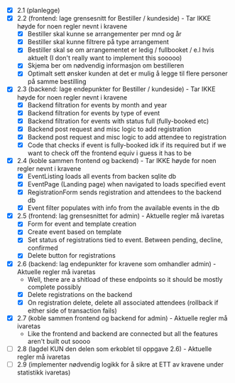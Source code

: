 - [x] 2.1 (planlegge)
- [x] 2.2 (frontend: lage grensesnitt for Bestiller / kundeside) - Tar IKKE høyde for noen regler nevnt i kravene
    - [x] Bestiller skal kunne se arrangementer per mnd og år
    - [x] Bestiller skal kunne filtrere på type arrangement
    - [x] Bestiller skal se om arrangementet er ledig / fullbooket / e.l hvis aktuelt (I don't really want to implement this sooooo)
    - [x] Skjema ber om nødvendig informasjon om bestilleren
    - [x] Optimalt sett ønsker kunden at det er mulig å legge til flere personer på samme bestilling
- [x] 2.3 (backend: lage endepunkter for Bestiller / kundeside) - Tar IKKE høyde for noen regler nevnt i kravene
    - [x] Backend filtration for events by month and year
    - [x] Backend filtration for events by type of event
    - [x] Backend filtration for events with status full (fully-booked etc) 
    - [x] Backend post request and misc logic to add registration
    - [x] Backend post request and misc logic to add attendee to registration
    - [x] Code that checks if event is fully-booked idk if its required but if we want to check off the frontend equiv i guess it has to be
- [x] 2.4 (koble sammen frontend og backend) - Tar IKKE høyde for noen regler nevnt i kravene
    - [x] EventListing loads all events from backen sqlite db
    - [x] EventPage (Landing page) when navigated to loads specified event
    - [x] RegistrationForm sends registration and attendees to the backend db
    - [x] Event filter populates with info from the available events in the db 
- [x] 2.5 (frontend: lag grensesnittet for admin) -  Aktuelle regler må ivaretas
    - [x] Form for event and template creation
    - [x] Create event based on template
    - [x] Set status of registrations tied to event. Between pending, decline, confirmed
    - [x] Delete button for registrations
- [x] 2.6 (backend: lag endepunkter for kravene som omhandler admin) - Aktuelle regler må ivaretas 
    * Well, there are a shitload of these endpoints so it should be mostly complete possibly
    - [x] Delete registrations on the backend
    - [x] On registration delete, delete all associated attendees (rollback if either side of transaction fails)
- [x] 2.7 (koble sammen frontend og backend for admin) - Aktuelle regler må ivaretas
    * Like the frontend and backend are connected but all the features aren't built out soooo
- [ ] 2.8 (lagdel KUN den delen som erkoblet til oppgave 2.6) - Aktuelle regler må ivaretas
- [ ] 2.9 (implementer nødvendig logikk for å sikre at ETT av kravene under statistikk ivaretas)